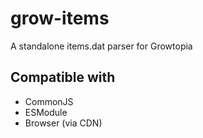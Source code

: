 # grow-items

A standalone items.dat parser for Growtopia

## Compatible with

- CommonJS
- ESModule
- Browser (via CDN)
